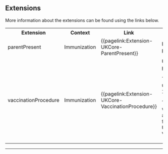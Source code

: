 ## Extensions

More information about the extensions can be found using the links below.

<table class="assets" title="Extension list">
<tr>
<th class="width20">Extension</th>
<th class="width20">Context</th>
<th class="width30">Link</th>
<th class="width30">Comment</th>
</tr>
<tr>
<td>parentPresent</td>
<td>Immunization</td>
<td>{{pagelink:Extension-UKCore-ParentPresent}}</td>
<td>Indicates if a parent was present at an immunisation.</td>
</tr>
<tr>
<td>vaccinationProcedure</td>
<td>Immunization</td>
<td>{{pagelink:Extension-UKCore-VaccinationProcedure}}</td>
<td>Used to hold an immunisation procedure code.

This extension SHOULD be used when `Immunization.status`=`completed`. 

This relates to the vaccine that was administered (procedure) and SHOULD be a SNOMED CT from {{pagelink:ValueSet-UKCore-VaccinationProcedure}}</td>
</tr>
</table>

---